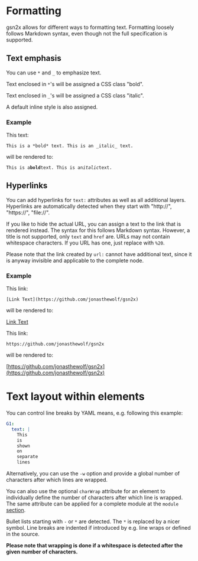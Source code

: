 
# Formatting

gsn2x allows for different ways to formatting text.
Formatting loosely follows Markdown syntax, even though not the full specification is supported.

## Text emphasis

You can use `*` and `_` to emphasize text.

Text enclosed in `*`'s will be assigned a CSS class "bold".

Text enclosed in `_`'s will be assigned a CSS class "italic".

A default inline style is also assigned.

### Example

This text:

```
This is a *bold* text. This is an _italic_ text.
```

will be rendered to:

`This is a`**`bold`**`text. This is an`*`italic`*`text.`


## Hyperlinks

You can add hyperlinks for `text:` attributes as well as all additional layers.
Hyperlinks are automatically detected when they start with "http://", "https://", "file://".

If you like to hide the actual URL, you can assign a text to the link that is rendered instead.
The syntax for this follows Markdown syntax. However, a title is not supported, only `text` and `href` are.
URLs may not contain whitespace characters. If you URL has one, just replace with `%20`.

Please note that the link created by `url:` cannot have additional text, since it is anyway invisible and applicable to the complete node.

### Example

This link:

```
[Link Text](https://github.com/jonasthewolf/gsn2x)
```

will be rendered to:

[Link Text](https://github.com/jonasthewolf/gsn2x)

This link:

```
https://github.com/jonasthewolf/gsn2x
```

will be rendered to:

[https://github.com/jonasthewolf/gsn2x](https://github.com/jonasthewolf/gsn2x)

# Text layout within elements

You can control line breaks by YAML means, e.g. following this example:

```yaml
G1:
  text: |
    This
    is
    shown
    on
    separate
    lines
```

Alternatively, you can use the `-w` option and provide a global number of characters after which lines are wrapped.

You can also use the optional `charWrap` attribute for an element to individually define the number of characters after which line is wrapped. The same attribute can be applied for a complete module at the `module` [section](./ext_mod_info.md).

Bullet lists starting with `-` or `*` are detected. The `*` is replaced by a nicer symbol. Line breaks are indented if introduced by e.g. line wraps or defined in the source.

**Please note that wrapping is done if a whitespace is detected after the given number of characters.**




